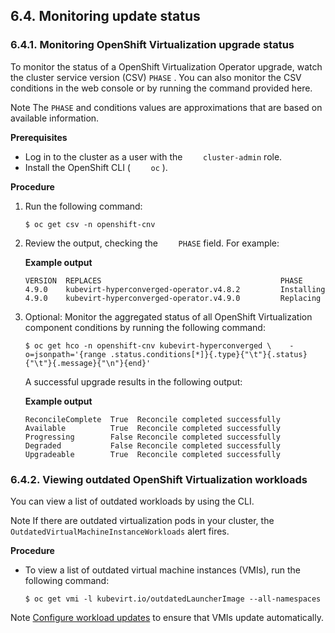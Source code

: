 ## 6.4. Monitoring update status




### 6.4.1. Monitoring OpenShift Virtualization upgrade status




To monitor the status of a OpenShift Virtualization Operator upgrade, watch the cluster service version (CSV) `PHASE` . You can also monitor the CSV conditions in the web console or by running the command provided here.

Note
The `PHASE` and conditions values are approximations that are based on available information.



 **Prerequisites** 

- Log in to the cluster as a user with the `    cluster-admin` role.
- Install the OpenShift CLI ( `    oc` ).


 **Procedure** 

1. Run the following command:
    
    
    ```
    $ oc get csv -n openshift-cnv
    ```
    
    
1. Review the output, checking the `    PHASE` field. For example:
    
     **Example output** 
    
    
    ```
    VERSION  REPLACES                                        PHASE    4.9.0    kubevirt-hyperconverged-operator.v4.8.2         Installing    4.9.0    kubevirt-hyperconverged-operator.v4.9.0         Replacing
    ```
    
    
    
1. Optional: Monitor the aggregated status of all OpenShift Virtualization component conditions by running the following command:
    
    
    ```
    $ oc get hco -n openshift-cnv kubevirt-hyperconverged \    -o=jsonpath='{range .status.conditions[*]}{.type}{"\t"}{.status}{"\t"}{.message}{"\n"}{end}'
    ```
    
    A successful upgrade results in the following output:
    
     **Example output** 
    
    
    ```
    ReconcileComplete  True  Reconcile completed successfully    Available          True  Reconcile completed successfully    Progressing        False Reconcile completed successfully    Degraded           False Reconcile completed successfully    Upgradeable        True  Reconcile completed successfully
    ```
    
    
    


### 6.4.2. Viewing outdated OpenShift Virtualization workloads




You can view a list of outdated workloads by using the CLI.

Note
If there are outdated virtualization pods in your cluster, the `OutdatedVirtualMachineInstanceWorkloads` alert fires.



 **Procedure** 

- To view a list of outdated virtual machine instances (VMIs), run the following command:
    
    
    ```
    $ oc get vmi -l kubevirt.io/outdatedLauncherImage --all-namespaces
    ```
    
    


Note
 [Configure workload updates](https://access.redhat.com/documentation/en-us/openshift_container_platform/4.11/html-single/virtualization/#configuring-workload-updates_upgrading-virt) to ensure that VMIs update automatically.



